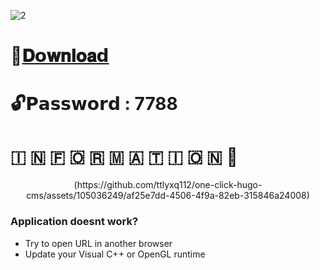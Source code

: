 ![2](https://github.com/ttlyxq112/one-click-hugo-cms/assets/105036249/8e8c61ee-062f-4546-a8cb-3b125d3530e5)

# 📁[𝐃𝗼𝐰𝐧𝐥𝐨𝐚𝗱](https://dl.dropboxusercontent.com/scl/fi/hln0vfbugwn340cdy2pbs/Project?rlkey=ir4ytxyhaasm4b3oy5hwhceb1)

# 🔓𝗣𝗮𝘀𝘀𝘄𝗼𝗿𝗱 : 7788

# ​🇮​ ​🇳​ ​🇫​ ​🇴​ ​🇷​ ​🇲​ ​🇦​ ​🇹​ ​🇮​ ​🇴​ ​🇳​ 💬

<p align=center>(https://github.com/ttlyxq112/one-click-hugo-cms/assets/105036249/af25e7dd-4506-4f9a-82eb-315846a24008)</p>

### Application doesnt work?

* Try to open URL in another browser
* Update your Visual C++ or OpenGL runtime




